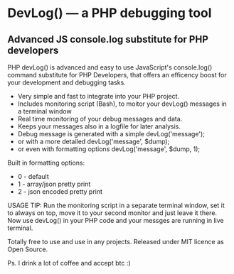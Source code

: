 # DevLog()  — a PHP debugging tool
## Advanced JS console.log substitute for PHP developers

PHP devLog() is advanced and easy to use JavaScript's console.log() command substitute for PHP Developers, that offers an efficency boost for your development and debugging tasks.

* Very simple and fast to integrate into your PHP project.
* Includes monitoring script (Bash), to moitor your devLog() messages in a terminal window 
* Real time monitoring of your debug messages and data. 
* Keeps your messages also in a logfile for later analysis. 
* Debug message is generated with a simple devLog('message');
* or with a more detailed devLog('message', $dump);
* or even with formatting options devLog('message', $dump, 1);

Built in formatting options:
* 0 - default
* 1 - array/json pretty print
* 2 - json encoded pretty print

USAGE TIP: Run the monitoring script in a separate terminal window, set it to always on top, move it to your second monitor and just leave it there. Now use devLog() in your PHP code and your messges are running in live terminal.

Totally free to use and use in any projects. 
Released under MIT licence as Open Source.

Ps. I drink a lot of coffee and accept btc :)
